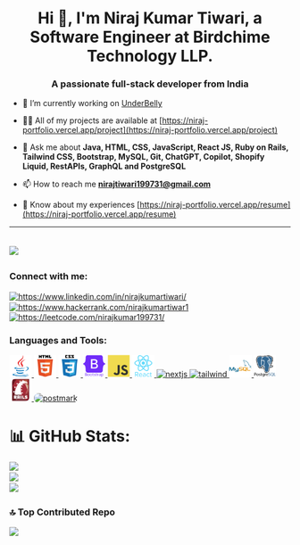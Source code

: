 <h1 align="center">Hi 👋, I'm Niraj Kumar Tiwari, a Software Engineer at Birdchime Technology LLP.</h1>
<h3 align="center">A passionate full-stack developer from India</h3>

- 🔭 I’m currently working on [UnderBelly](https://github.com/NirajKrTiwari/UBProject)

- 👨‍💻 All of my projects are available at [https://niraj-portfolio.vercel.app/project](https://niraj-portfolio.vercel.app/project)

- 💬 Ask me about **Java, HTML, CSS, JavaScript, React JS, Ruby on Rails, Tailwind CSS, Bootstrap, MySQL, Git, ChatGPT, Copilot, Shopify Liquid, RestAPIs, GraphQL and PostgreSQL**

- 📫 How to reach me **nirajtiwari199731@gmail.com**

- 📄 Know about my experiences [https://niraj-portfolio.vercel.app/resume](https://niraj-portfolio.vercel.app/resume)

---
[![](https://visitcount.itsvg.in/api?id=NirajKrTiwari&icon=0&color=0)](https://visitcount.itsvg.in)
---

<h3 align="left">Connect with me:</h3>
<p align="left">
<a href="https://linkedin.com/in/https://www.linkedin.com/in/nirajkumartiwari/" target="blank"><img align="center" src="https://raw.githubusercontent.com/rahuldkjain/github-profile-readme-generator/master/src/images/icons/Social/linked-in-alt.svg" alt="https://www.linkedin.com/in/nirajkumartiwari/" height="30" width="40" /></a>
<a href="https://www.hackerrank.com/https://www.hackerrank.com/nirajkumartiwar1" target="blank"><img align="center" src="https://raw.githubusercontent.com/rahuldkjain/github-profile-readme-generator/master/src/images/icons/Social/hackerrank.svg" alt="https://www.hackerrank.com/nirajkumartiwar1" height="30" width="40" /></a>
<a href="https://www.leetcode.com/https://leetcode.com/nirajkumar199731/" target="blank"><img align="center" src="https://raw.githubusercontent.com/rahuldkjain/github-profile-readme-generator/master/src/images/icons/Social/leet-code.svg" alt="https://leetcode.com/nirajkumar199731/" height="30" width="40" /></a>
</p>

<h3 align="left">Languages and Tools:</h3>
<p align="left">
  <a href="https://www.java.com" target="_blank" rel="noreferrer">
    <img src="https://raw.githubusercontent.com/devicons/devicon/master/icons/java/java-original.svg" alt="java" width="40" height="40"/>
  </a>
  <a href="https://www.w3.org/html/" target="_blank" rel="noreferrer">
    <img src="https://raw.githubusercontent.com/devicons/devicon/master/icons/html5/html5-original-wordmark.svg" alt="html5" width="40" height="40"/>
  </a>
  <a href="https://www.w3schools.com/css/" target="_blank" rel="noreferrer">
    <img src="https://raw.githubusercontent.com/devicons/devicon/master/icons/css3/css3-original-wordmark.svg" alt="css3" width="40" height="40"/>
  </a>
  <a href="https://getbootstrap.com" target="_blank" rel="noreferrer">
    <img src="https://raw.githubusercontent.com/devicons/devicon/master/icons/bootstrap/bootstrap-plain-wordmark.svg" alt="bootstrap" width="40" height="40"/>
  </a>
  <a href="https://developer.mozilla.org/en-US/docs/Web/JavaScript" target="_blank" rel="noreferrer">
    <img src="https://raw.githubusercontent.com/devicons/devicon/master/icons/javascript/javascript-original.svg" alt="javascript" width="40" height="40"/>
  </a>
  <a href="https://reactjs.org/" target="_blank" rel="noreferrer">
    <img src="https://raw.githubusercontent.com/devicons/devicon/master/icons/react/react-original-wordmark.svg" alt="react" width="40" height="40"/>
  </a>
  <a href="https://nextjs.org/" target="_blank" rel="noreferrer">
    <img src="https://cdn.worldvectorlogo.com/logos/nextjs-2.svg" alt="nextjs" width="40" height="40"/>
  </a>
  <a href="https://tailwindcss.com/" target="_blank" rel="noreferrer">
    <img src="https://www.vectorlogo.zone/logos/tailwindcss/tailwindcss-icon.svg" alt="tailwind" width="40" height="40"/>
  </a>
  <a href="https://www.mysql.com/" target="_blank" rel="noreferrer">
    <img src="https://raw.githubusercontent.com/devicons/devicon/master/icons/mysql/mysql-original-wordmark.svg" alt="mysql" width="40" height="40"/>
  </a>
  <a href="https://www.postgresql.org/" target="_blank" rel="noreferrer">
    <img src="https://raw.githubusercontent.com/devicons/devicon/master/icons/postgresql/postgresql-original-wordmark.svg" alt="postgresql" width="40" height="40"/>
  </a>
  <a href="https://rubyonrails.org/" target="_blank" rel="noreferrer">
    <img src="https://raw.githubusercontent.com/devicons/devicon/master/icons/rails/rails-original-wordmark.svg" alt="rails" width="40" height="40"/>
  </a>
  <a href="https://postmarkapp.com/" target="_blank" rel="noreferrer">
    <img src="https://assets-global.website-files.com/5fce615c7cce805cc24ec6d9/5fcf17c024f0c20680dce7c4_postmark-og-image.png" alt="postmark" width="40" height="40" style="border-radius: 8px"/>
  </a>
</p>


# 📊 GitHub Stats:
![](https://github-readme-stats.vercel.app/api?username=NirajKrTiwari&theme=dark&hide_border=false&include_all_commits=false&count_private=false)<br/>
![](https://github-readme-streak-stats.herokuapp.com/?user=NirajKrTiwari&theme=dark&hide_border=false)<br/>
![](https://github-readme-stats.vercel.app/api/top-langs/?username=NirajKrTiwari&theme=dark&hide_border=false&include_all_commits=false&count_private=false&layout=compact)

### 🔝 Top Contributed Repo
![](https://github-contributor-stats.vercel.app/api?username=NirajKrTiwari&limit=5&theme=dark&combine_all_yearly_contributions=true)



